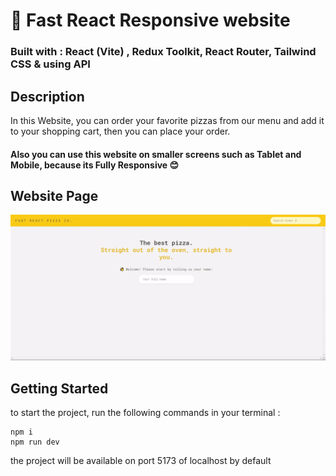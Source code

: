# 🍕 Fast React Responsive website
### **Built with : React (Vite) , Redux Toolkit, React Router, Tailwind CSS** & using API
## Description
In this Website, you can order your favorite pizzas from our menu and add it to your shopping cart, then you can place your order.
#### Also you can use this website on smaller screens such as Tablet and Mobile, because its **Fully Responsive** 😊

## Website Page
![](public/fastReactPizza.gif)

## Getting Started
to start the project, run the following commands in your terminal :
```
npm i
npm run dev
```
the project will be available on port 5173 of localhost by default
